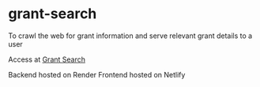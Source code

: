 # grant-search
To crawl the web for grant information and serve relevant grant details to a user

Access at [Grant Search](https://grant-search.netlify.app/)

Backend hosted on Render
Frontend hosted on Netlify
